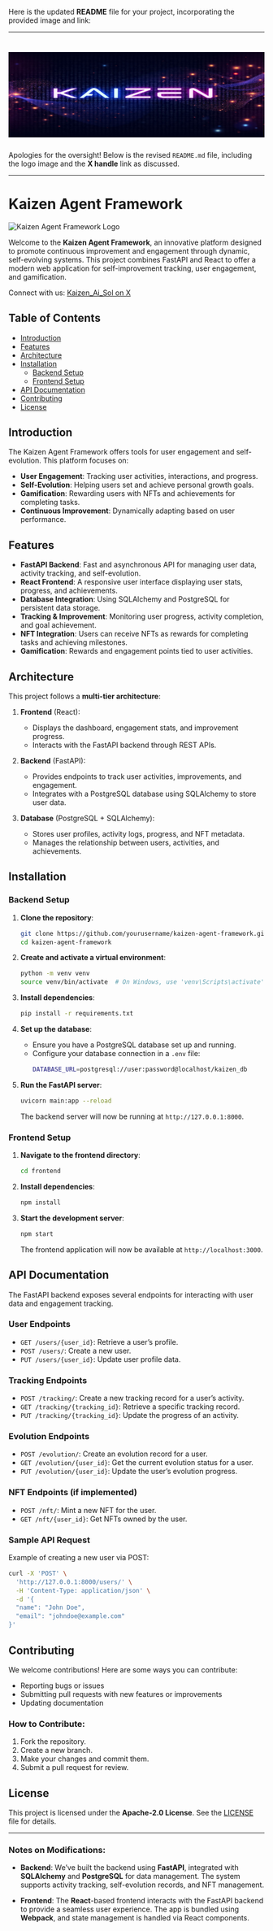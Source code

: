 Here is the updated **README** file for your project, incorporating the provided image and link:

---

# ![Kaizen Logo](1500x500.jpg)  
Apologies for the oversight! Below is the revised `README.md` file, including the logo image and the **X handle** link as discussed.

---

# Kaizen Agent Framework

![Kaizen Agent Framework Logo](./frontend/public/logo.png)

Welcome to the **Kaizen Agent Framework**, an innovative platform designed to promote continuous improvement and engagement through dynamic, self-evolving systems. This project combines FastAPI and React to offer a modern web application for self-improvement tracking, user engagement, and gamification.

Connect with us: [Kaizen_Ai_Sol on X](https://x.com/Kaizen_Ai_Sol)

## Table of Contents
- [Introduction](#introduction)
- [Features](#features)
- [Architecture](#architecture)
- [Installation](#installation)
  - [Backend Setup](#backend-setup)
  - [Frontend Setup](#frontend-setup)
- [API Documentation](#api-documentation)
- [Contributing](#contributing)
- [License](#license)

## Introduction

The Kaizen Agent Framework offers tools for user engagement and self-evolution. This platform focuses on:

- **User Engagement**: Tracking user activities, interactions, and progress.
- **Self-Evolution**: Helping users set and achieve personal growth goals.
- **Gamification**: Rewarding users with NFTs and achievements for completing tasks.
- **Continuous Improvement**: Dynamically adapting based on user performance.

## Features

- **FastAPI Backend**: Fast and asynchronous API for managing user data, activity tracking, and self-evolution.
- **React Frontend**: A responsive user interface displaying user stats, progress, and achievements.
- **Database Integration**: Using SQLAlchemy and PostgreSQL for persistent data storage.
- **Tracking & Improvement**: Monitoring user progress, activity completion, and goal achievement.
- **NFT Integration**: Users can receive NFTs as rewards for completing tasks and achieving milestones.
- **Gamification**: Rewards and engagement points tied to user activities.

## Architecture

This project follows a **multi-tier architecture**:

1. **Frontend** (React):
   - Displays the dashboard, engagement stats, and improvement progress.
   - Interacts with the FastAPI backend through REST APIs.

2. **Backend** (FastAPI):
   - Provides endpoints to track user activities, improvements, and engagement.
   - Integrates with a PostgreSQL database using SQLAlchemy to store user data.

3. **Database** (PostgreSQL + SQLAlchemy):
   - Stores user profiles, activity logs, progress, and NFT metadata.
   - Manages the relationship between users, activities, and achievements.

## Installation

### Backend Setup

1. **Clone the repository**:
   ```bash
   git clone https://github.com/yourusername/kaizen-agent-framework.git
   cd kaizen-agent-framework
   ```

2. **Create and activate a virtual environment**:
   ```bash
   python -m venv venv
   source venv/bin/activate  # On Windows, use 'venv\Scripts\activate'
   ```

3. **Install dependencies**:
   ```bash
   pip install -r requirements.txt
   ```

4. **Set up the database**:
   - Ensure you have a PostgreSQL database set up and running.
   - Configure your database connection in a `.env` file:
     ```bash
     DATABASE_URL=postgresql://user:password@localhost/kaizen_db
     ```

5. **Run the FastAPI server**:
   ```bash
   uvicorn main:app --reload
   ```

   The backend server will now be running at `http://127.0.0.1:8000`.

### Frontend Setup

1. **Navigate to the frontend directory**:
   ```bash
   cd frontend
   ```

2. **Install dependencies**:
   ```bash
   npm install
   ```

3. **Start the development server**:
   ```bash
   npm start
   ```

   The frontend application will now be available at `http://localhost:3000`.

## API Documentation

The FastAPI backend exposes several endpoints for interacting with user data and engagement tracking.

### User Endpoints

- `GET /users/{user_id}`: Retrieve a user’s profile.
- `POST /users/`: Create a new user.
- `PUT /users/{user_id}`: Update user profile data.

### Tracking Endpoints

- `POST /tracking/`: Create a new tracking record for a user’s activity.
- `GET /tracking/{tracking_id}`: Retrieve a specific tracking record.
- `PUT /tracking/{tracking_id}`: Update the progress of an activity.

### Evolution Endpoints

- `POST /evolution/`: Create an evolution record for a user.
- `GET /evolution/{user_id}`: Get the current evolution status for a user.
- `PUT /evolution/{user_id}`: Update the user’s evolution progress.

### NFT Endpoints (if implemented)

- `POST /nft/`: Mint a new NFT for the user.
- `GET /nft/{user_id}`: Get NFTs owned by the user.

### Sample API Request

Example of creating a new user via POST:

```bash
curl -X 'POST' \
  'http://127.0.0.1:8000/users/' \
  -H 'Content-Type: application/json' \
  -d '{
  "name": "John Doe",
  "email": "johndoe@example.com"
}'
```

## Contributing

We welcome contributions! Here are some ways you can contribute:

- Reporting bugs or issues
- Submitting pull requests with new features or improvements
- Updating documentation

### How to Contribute:

1. Fork the repository.
2. Create a new branch.
3. Make your changes and commit them.
4. Submit a pull request for review.

## License

This project is licensed under the **Apache-2.0 License**. See the [LICENSE](LICENSE) file for details.

---

### Notes on Modifications:

- **Backend**: We’ve built the backend using **FastAPI**, integrated with **SQLAlchemy** and **PostgreSQL** for data management. The system supports activity tracking, self-evolution records, and NFT management.
  
- **Frontend**: The **React**-based frontend interacts with the FastAPI backend to provide a seamless user experience. The app is bundled using **Webpack**, and state management is handled via React components.
